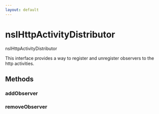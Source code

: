 ```yaml
---
layout: default
---
```


# nsIHttpActivityDistributor #

nsIHttpActivityDistributor

This interface provides a way to register and unregister observers to the
http activities.


## Methods ##

### addObserver ###

### removeObserver ###
